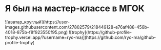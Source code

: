 <h1> Я был на мастер-классе в МГОК </h1>
![аватар_круглый](https://user-images.githubusercontent.com/27802579/218446128-e76af488-456b-4018-875b-f8f923550f95.png)
![trophy](https://github-profile-trophy.vercel.app/?username=ryo-ma)](https://github.com/ryo-ma/github-profile-trophy)
